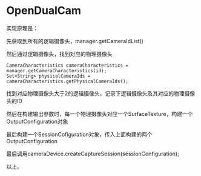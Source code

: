 # OpenDualCam
实现原理是：

先获取到所有的逻辑摄像头，manager.getCameraIdList()

然后通过逻辑摄像头，找到对应的物理摄像头

    CameraCharacteristics cameraCharacteristics = manager.getCameraCharacteristics(id);
    Set<String> physicalCameraIds = cameraCharacteristics.getPhysicalCameraIds();
 
找到对应物理摄像头大于2的逻辑摄像头，记录下逻辑摄像头及其对应的物理摄像头的ID
  
然后在构建输出参数时，每一个物理摄像头对应一个SurfaceTexture，构建一个OutputConfiguration对象

最后构建一个SessionCofiguration对象，传入上面构建的两个OutputConfiguration

最后调用cameraDevice.createCaptureSession(sessionConfiguration);

以上。
